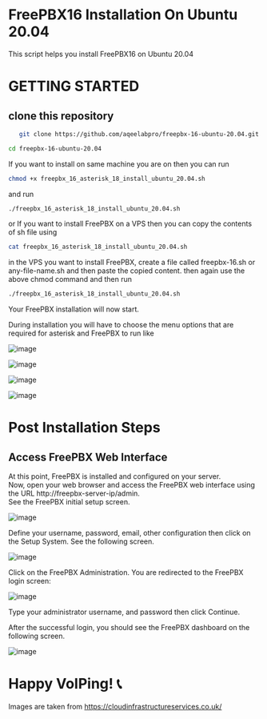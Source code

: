 # FreePBX16 Installation On Ubuntu 20.04
This script helps you install FreePBX16 on Ubuntu 20.04
# GETTING STARTED
## clone this repository
```bash
   git clone https://github.com/aqeelabpro/freepbx-16-ubuntu-20.04.git
```
```bash
cd freepbx-16-ubuntu-20.04
```
If you want to install on same machine you are on then you can run
```bash
chmod +x freepbx_16_asterisk_18_install_ubuntu_20.04.sh
```
and run 
```bash
./freepbx_16_asterisk_18_install_ubuntu_20.04.sh
```
or If you want to install FreePBX on a VPS then you can copy the contents of sh file using
```bash
cat freepbx_16_asterisk_18_install_ubuntu_20.04.sh
```
in the VPS you want to install FreePBX, create a file called freepbx-16.sh or any-file-name.sh and then paste the copied content.
then again use the above chmod command and then run 
```bash
./freepbx_16_asterisk_18_install_ubuntu_20.04.sh
```
Your FreePBX installation will now start.

During installation you will have to choose the menu options that are required for asterisk and FreePBX to run like

![image](https://github.com/aqeelabpro/freepbx-16-ubuntu-20.04/assets/93031839/e4e4b337-1805-4bb7-bd1f-20d2f5d1e6ef)

![image](https://github.com/aqeelabpro/freepbx-16-ubuntu-20.04/assets/93031839/0090e592-0ef0-4d79-a9c9-e45222f54b1a)


![image](https://github.com/aqeelabpro/freepbx-16-ubuntu-20.04/assets/93031839/45f8bf20-5957-45be-a262-15c18555f2df)


![image](https://github.com/aqeelabpro/freepbx-16-ubuntu-20.04/assets/93031839/89f07af8-0d95-4821-b329-86318766ab8c)



# Post Installation Steps

## Access FreePBX Web Interface

At this point, FreePBX is installed and configured on your server.  
Now, open your web browser and access the FreePBX web interface using the URL http://freepbx-server-ip/admin.  
See the FreePBX initial setup screen.

![image](https://github.com/aqeelabpro/freepbx-16-ubuntu-20.04/assets/93031839/8c0ccec0-46ea-4693-b37b-ba13b656e37a)


Define your username, password, email, other configuration then click on the Setup System. See the following screen.  

![image](https://github.com/aqeelabpro/freepbx-16-ubuntu-20.04/assets/93031839/63c3d449-a187-490a-9b6f-9f20d7a56d47)  



Click on the FreePBX Administration. You are redirected to the FreePBX login screen:  

![image](https://github.com/aqeelabpro/freepbx-16-ubuntu-20.04/assets/93031839/26bff6d4-7293-4c9a-9829-aa930634593e)  


 
Type your administrator username, and password then click Continue. 

After the successful login, you should see the FreePBX dashboard on the following screen.  


![image](https://github.com/aqeelabpro/freepbx-16-ubuntu-20.04/assets/93031839/ad825e73-355e-4f8d-a41b-02da2ed032f5)  



# Happy VoIPing! 📞


Images are taken from https://cloudinfrastructureservices.co.uk/

